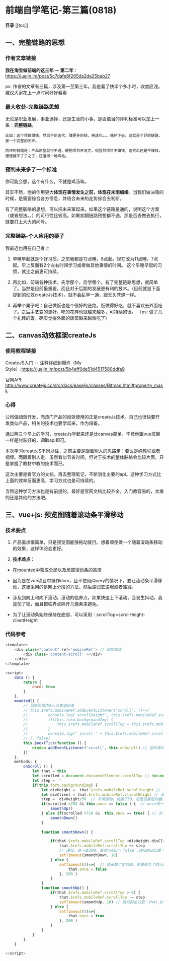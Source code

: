 # 前端自学笔记-第三篇(0818)

**目录**
[[toc]]

## 一、完整链路的思想


### 作者文章链接
**我在淘宝做前端的这三年 — 第二年**： <https://juejin.im/post/5c7dafe8f265da2de25bab27>

ps: 作者的文章有三篇，涉及第一至第三年。我是看了快半个多小时，收益匪浅。建议大家花上一点时间好好看看

### 最大收获-完整链路思想

无论是职业发展，事业选择，还是生活的小事，是否值当的评判标准可以加上一条：**完整链路**。

    比如：这个项目赚钱，然后不断迭代，赚更多的钱，再迭代。。。循环下去。这就是个好的链路，是一个完整的闭环。

    而坏的链路是：产品原型就行不通，硬把项目开发完，很显然项目不赚钱，迭代后还是不赚钱，慢慢就不了了之了，还落得一地鸡毛。

### 预判未来多了一个标准

你可能会想，这个有什么，不就是鸡汤嘛。

其实不然，他的作用更大**体现在事情发生之前，体现在未雨绸缪**。当我们做决策的时候，是需要综合各方信息，并结合未来的走势综合去判断。



有了完整联络的思想，可以把未来窜起来。如果这个链路是通的，说明这个方案（或者想法。。）的可行性比较高。如果初期链路预想都不通，那是否去做去执行，就要打上大大的问号。


### 完整链路-个人应用的栗子

我最近也用在自己身上

1. 早睡早起就是个好习惯。之前我都是12点睡，8点起。现在改为11点睡，7点起。早上反而有2个左右时间学习或者做其他事情的时间。
这个早睡早起的习惯，就比之前更可持续。

2. 再比如，前端各种技术，先学那个，后学哪个。有了完整链路思想，就简单了。当然是目前最重要，而且对于后期的发展更有利的技术。（目前就是下面提到的动效createJs技术）。就不会乱学一通，跟无头苍蝇一样。

3. 再举个栗子吧：自己做饭也是个很好的链路。饭做得好吃，就不喜欢去外面吃了。之后手艺变的更好，吃的花样也就越来越多，可持续的很。
（ps: 做了几个礼拜的饭，确实觉得外面的饭菜越来越难吃了）


## 二、canvas动效框架createJs

### 使用教程链接
CreateJS入门 -- 注释详细到爆炸（My Style）:<https://juejin.im/post/5b4eff0de51d4517580ddfa9>

官网API: <http://www.createjs.cc/src/docs/easeljs/classes/Bitmap.html#property_mask>

### 心得

公司偏动效开发，而热门产品的动效使用的正是createJs技术。自己也很快要开发类似产品，相关的技术也要学起来，作为储备。

通过两三个早上的学习，createJs学起来还是比canvas简单，毕竟他跟vue框架一样是封装好的，调取api即可。

本次学习createJS不同以往，之前主要是跟着别人的思路走：要么是纯教程或者视频。而跟着别人走，虽然看似节省时间，但对于技术的整体脉络会比较片面，只是掌握了教材中教的技术而已。

这次主要是看官方的文档，再去整理笔记，不断消化主要的api。这种学习方式比上面的效率反而更高，学习方式也是可持续的。

当然这种学习方法也是有前提的，最好是官网文档比较齐全，入门教容易的，太难的还是其他的方法吧。



## 三、vue+js: 预览图随着滚动条平滑移动

### 技术要点

1. 产品需求很简单，只是预览图能够拖动就行。想着顺便做一个随着滚动条移动的效果，这样体验会更好。

2. **技术难点：**

+ 在mounted中获取全局以及局部滚动条的高度
* 因为是在vue项目中操作dom，且不使用jQuery的情况下。要让滚动条平滑移动，这里采用的是网上分段的方法，然后递归去递增或者递减。
+ 涉及到向上和向下滚动，滚动的临界点，如果快速上下滚动，会发生抖动。我是加了锁，而且把临界点隔开几像素来避免。
- 为了让滚动条始终保持在底部，可以采用：scrollTop=scrollHeight-clientHeight

### 代码参考
```js
<template>
    <div class="content" ref='mobileRef'> // 固定高度
        <div class='content-scroll' ></div>
    </div>
</template>

<script>
    data () {
        return {
            once: true
        }
    },
    mounted() {
        // 监听页面内div元素滚动条
        // this.$refs.mobileRef.addEventListener('scroll', ()=>{
        //         console.log('scrollHeight', this.$refs.mobileRef.scrollHeight)
        //         if(this.form.backgroundImg) {
        //             this.$refs.mobileRef.scrollTop = this.$refs.mobileRef.scrollHeight 
        //         }
        //         console.log(" scroll " + this.$refs.mobileRef.scrollTop)
        // }, false)
        this.$nextTick(function () {
            window.addEventListener('scroll', this.onScroll) // 监听滚动条
        })
    },
    methods: {
        onScroll () {
            let that = this
            let scrolled = document.documentElement.scrollTop || document.body.scrollTop // 获取滚动条srcollTop
            let step = ''
            if(this.form.backgroundImg) {
                let divHeight =  that.$refs.mobileRef.scrollHeight // 左侧元素的滚动条高度
                let divClient = that.$refs.mobileRef.clientHeight // 滚动条本身的高度
                step =  divHeight/50  // 平滑滚动，设置了50，后面设置定时器，每10秒变化一次
                if(scrolled <705 && this.once == false ) {  // once锁一定要是全局的，不能设置在方法onScroll中
                    smoothUp()
                } else if(scrolled >710 &&  this.once == true) { // 为了形成互斥效果，两边都需要判断scrolled的高度，以及互斥锁
                    smoothDown()
                }
         
                function smoothDown() {

                    if(that.$refs.mobileRef.scrollTop <divHeight-divClient) { // divHeight-divClient 就是srcollTOP的最大高度
                        that.$refs.mobileRef.scrollTop += step
                        // 递归，会一直调用，直到return false .递归的出口是：that.$refs.mobileRef.scrollTop =divHeight-divClient
                        setTimeout(smoothDown, 10)                         
                    } else {
                        setTimeout(()=>{  // 锁设置了定时器，主要是为了防止scrolled 在710的节点出现快速上下滑动出现的抖动行为
                            that.once = false
                        }, 200 )
                    }
                }
                function smoothUp() {
                    if(that.$refs.mobileRef.scrollTop > 0) {
                        that.$refs.mobileRef.scrollTop -= step
                        setTimeout(smoothUp, 10) // 递归的出口是：that.$refs.mobileRef.scrollTop = 0
                    } else {
                        setTimeout(()=>{
                            that.once = true
                        }, 200 )
                    }
                }
            } 
        }
    }

</script>

```



